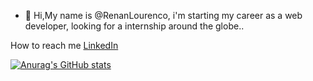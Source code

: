 - 👋 Hi,My name is @RenanLourenco, i'm starting my career as a web developer, looking for a internship around the globe..

How to reach me [LinkedIn](https://www.linkedin.com/in/renan-de-melo-lourenço-963434200/)

[![Anurag's GitHub stats](https://github-readme-stats.vercel.app/api?username=RenanLourenco)](https://github.com/anuraghazra/github-readme-stats)

